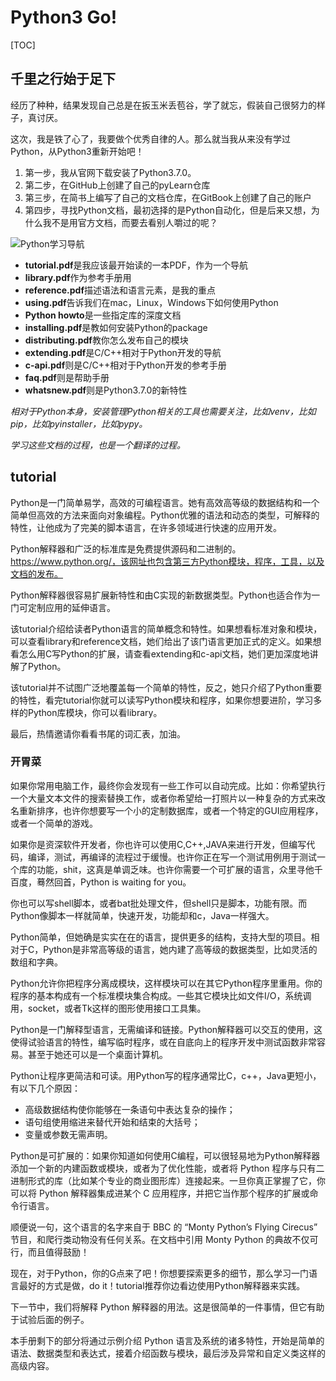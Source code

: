 # Python3 Go!

[TOC]

## 千里之行始于足下

经历了种种，结果发现自己总是在扳玉米丢苞谷，学了就忘，假装自己很努力的样子，真讨厌。

这次，我是铁了心了，我要做个优秀自律的人。那么就当我从来没有学过Python，从Python3重新开始吧！

1. 第一步，我从官网下载安装了Python3.7.0。
2. 第二步，在GitHub上创建了自己的pyLearn仓库
3. 第三步，在简书上编写了自己的文档仓库，在GitBook上创建了自己的账户
4. 第四步，寻找Python文档，最初选择的是Python自动化，但是后来又想，为什么我不是用官方文档，而要去看别人嚼过的呢？

![Python学习导航](F:\gitHub\pyLearn\doc\md\pic\Python学习导航.bmp)

- **tutorial.pdf**是我应该最开始读的一本PDF，作为一个导航
- **library.pdf**作为参考手册用
- **reference.pdf**描述语法和语言元素，是我的重点
- **using.pdf**告诉我们在mac，Linux，Windows下如何使用Python
- **Python howto**是一些指定库的深度文档
- **installing.pdf**是教如何安装Python的package
- **distributing.pdf**教你怎么发布自己的模块
- **extending.pdf**是C/C++相对于Python开发的导航
- **c-api.pdf**则是C/C++相对于Python开发的参考手册
- **faq.pdf**则是帮助手册
- **whatsnew.pdf**则是Python3.7.0的新特性


*相对于Python本身，安装管理Python相关的工具也需要关注，比如venv，比如pip，比如pyinstaller，比如pypy。*

*学习这些文档的过程，也是一个翻译的过程。*

## tutorial

Python是一门简单易学，高效的可编程语言。她有高效高等级的数据结构和一个简单但高效的方法来面向对象编程。Python优雅的语法和动态的类型，可解释的特性，让他成为了完美的脚本语言，在许多领域进行快速的应用开发。

Python解释器和广泛的标准库是免费提供源码和二进制的。https://www.python.org/，该网址也包含第三方Python模块，程序，工具，以及文档的发布。

Python解释器很容易扩展新特性和由C实现的新数据类型。Python也适合作为一门可定制应用的延伸语言。

该tutorial介绍给读者Python语言的简单概念和特性。如果想看标准对象和模块，可以查看library和reference文档，她们给出了该门语言更加正式的定义。如果想看怎么用C写Python的扩展，请查看extending和c-api文档，她们更加深度地讲解了Python。

该tutorial并不试图广泛地覆盖每一个简单的特性，反之，她只介绍了Python重要的特性，看完tutorial你就可以读写Python模块和程序，如果你想要进阶，学习多样的Python库模块，你可以看library。

最后，热情邀请你看看书尾的词汇表，加油。

### 开胃菜

如果你常用电脑工作，最终你会发现有一些工作可以自动完成。比如：你希望执行一个大量文本文件的搜索替换工作，或者你希望给一打照片以一种复杂的方式来改名重新排序，也许你想要写一个小的定制数据库，或者一个特定的GUI应用程序，或者一个简单的游戏。

如果你是资深软件开发者，你也许可以使用C,C++,JAVA来进行开发，但编写代码，编译，测试，再编译的流程过于缓慢。也许你正在写一个测试用例用于测试一个库的功能，shit，这真是单调乏味。也许你需要一个可扩展的语言，众里寻他千百度，蓦然回首，Python is waiting for you。

你也可以写shell脚本，或者bat批处理文件，但shell只是脚本，功能有限。而Python像脚本一样就简单，快速开发，功能却和c，Java一样强大。

Python简单，但她确是实实在在的语言，提供更多的结构，支持大型的项目。相对于C，Python是非常高等级的语言，她内建了高等级的数据类型，比如灵活的数组和字典。

Python允许你把程序分离成模块，这样模块可以在其它Python程序里重用。你的程序的基本构成有一个标准模块集合构成。一些其它模块比如文件I/O，系统调用，socket，或者Tk这样的图形使用接口工具集。

Python是一门解释型语言，无需编译和链接。Python解释器可以交互的使用，这使得试验语言的特性，编写临时程序，或在自底向上的程序开发中测试函数非常容易。甚至于她还可以是一个桌面计算机。

Python让程序更简洁和可读。用Python写的程序通常比C，c++，Java更短小，有以下几个原因：

- 高级数据结构使你能够在一条语句中表达复杂的操作；
- 语句组使用缩进来替代开始和结束的大括号；
- 变量或参数无需声明。

Python是可扩展的：如果你知道如何使用C编程，可以很轻易地为Python解释器添加一个新的内建函数或模块，或者为了优化性能，或者将 Python 程序与只有二进制形式的库（比如某个专业的商业图形库）连接起来。一旦你真正掌握了它，你可以将 Python 解释器集成进某个 C 应用程序，并把它当作那个程序的扩展或命令行语言。

顺便说一句，这个语言的名字来自于 BBC 的 “Monty Python’s Flying Cirecus” 节目，和爬行类动物没有任何关系。在文档中引用 Monty Python 的典故不仅可行，而且值得鼓励！

现在，对于Python，你的G点来了吧！你想要探索更多的细节，那么学习一门语言最好的方式是做，do it！tutorial推荐你边看边使用Python解释器来实践。

下一节中，我们将解释 Python 解释器的用法。这是很简单的一件事情，但它有助于试验后面的例子。

本手册剩下的部分将通过示例介绍 Python 语言及系统的诸多特性，开始是简单的语法、数据类型和表达式，接着介绍函数与模块，最后涉及异常和自定义类这样的高级内容。

